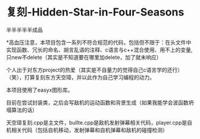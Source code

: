 # 复刻-Hidden-Star-in-Four-Seasons
半半半半半成品

*高血压注意，本项目包含一系列不符合规范的代码，包括但不限于：在头文件中实现函数、冗长的命名、胡言乱语的注释、c语言与c++混合使用、用不上的变量,只new不delete（其实是不知道要在哪里加delete，加了就未响应）

个人出于对东方project的热爱（其实是不自量力的觉得自己c语言学的还行）（笑），打算复刻东方天空璋，并以此作为自己学习编程的动力。

本项目使用了easyx图形库。

目前在尝试封装类，之后会写敌机的运动函数和背景生成（如果我能学会波函数坍塌算法的话）

天空璋复刻.cpp是主文件，bullte.cpp是敌机发射弹幕相关代码，player.cpp是自机相关代码（包括自机移动，发射弹幕和自机弹幕和敌机的碰撞检测）
